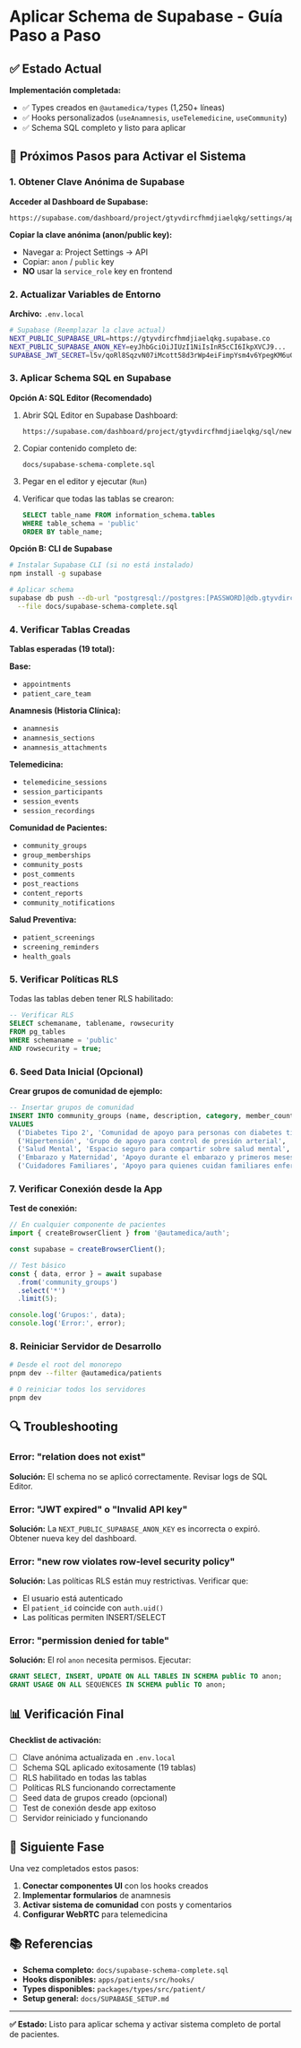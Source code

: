 # Aplicar Schema de Supabase - Guía Paso a Paso

## ✅ Estado Actual

**Implementación completada:**
- ✅ Types creados en `@autamedica/types` (1,250+ líneas)
- ✅ Hooks personalizados (`useAnamnesis`, `useTelemedicine`, `useCommunity`)
- ✅ Schema SQL completo y listo para aplicar

## 🎯 Próximos Pasos para Activar el Sistema

### 1. Obtener Clave Anónima de Supabase

**Acceder al Dashboard de Supabase:**
```
https://supabase.com/dashboard/project/gtyvdircfhmdjiaelqkg/settings/api
```

**Copiar la clave anónima (anon/public key):**
- Navegar a: Project Settings → API
- Copiar: `anon` / `public` key
- **NO** usar la `service_role` key en frontend

### 2. Actualizar Variables de Entorno

**Archivo:** `.env.local`

```bash
# Supabase (Reemplazar la clave actual)
NEXT_PUBLIC_SUPABASE_URL=https://gtyvdircfhmdjiaelqkg.supabase.co
NEXT_PUBLIC_SUPABASE_ANON_KEY=eyJhbGciOiJIUzI1NiIsInR5cCI6IkpXVCJ9...  # ← REEMPLAZAR AQUÍ
SUPABASE_JWT_SECRET=l5v/qoRl8SqzvN07iMcott58d3rWp4eiFimpYsm4v6YpegKM6uG3BtQGNMjktD5egtJ1PI92tkCzp2EAkXE7gw==
```

### 3. Aplicar Schema SQL en Supabase

**Opción A: SQL Editor (Recomendado)**

1. Abrir SQL Editor en Supabase Dashboard:
   ```
   https://supabase.com/dashboard/project/gtyvdircfhmdjiaelqkg/sql/new
   ```

2. Copiar contenido completo de:
   ```
   docs/supabase-schema-complete.sql
   ```

3. Pegar en el editor y ejecutar (`Run`)

4. Verificar que todas las tablas se crearon:
   ```sql
   SELECT table_name FROM information_schema.tables
   WHERE table_schema = 'public'
   ORDER BY table_name;
   ```

**Opción B: CLI de Supabase**

```bash
# Instalar Supabase CLI (si no está instalado)
npm install -g supabase

# Aplicar schema
supabase db push --db-url "postgresql://postgres:[PASSWORD]@db.gtyvdircfhmdjiaelqkg.supabase.co:5432/postgres" \
  --file docs/supabase-schema-complete.sql
```

### 4. Verificar Tablas Creadas

**Tablas esperadas (19 total):**

**Base:**
- `appointments`
- `patient_care_team`

**Anamnesis (Historia Clínica):**
- `anamnesis`
- `anamnesis_sections`
- `anamnesis_attachments`

**Telemedicina:**
- `telemedicine_sessions`
- `session_participants`
- `session_events`
- `session_recordings`

**Comunidad de Pacientes:**
- `community_groups`
- `group_memberships`
- `community_posts`
- `post_comments`
- `post_reactions`
- `content_reports`
- `community_notifications`

**Salud Preventiva:**
- `patient_screenings`
- `screening_reminders`
- `health_goals`

### 5. Verificar Políticas RLS

Todas las tablas deben tener RLS habilitado:

```sql
-- Verificar RLS
SELECT schemaname, tablename, rowsecurity
FROM pg_tables
WHERE schemaname = 'public'
AND rowsecurity = true;
```

### 6. Seed Data Inicial (Opcional)

**Crear grupos de comunidad de ejemplo:**

```sql
-- Insertar grupos de comunidad
INSERT INTO community_groups (name, description, category, member_count, privacy_level)
VALUES
  ('Diabetes Tipo 2', 'Comunidad de apoyo para personas con diabetes tipo 2', 'chronic_conditions', 0, 'public'),
  ('Hipertensión', 'Grupo de apoyo para control de presión arterial', 'chronic_conditions', 0, 'public'),
  ('Salud Mental', 'Espacio seguro para compartir sobre salud mental', 'mental_health', 0, 'public'),
  ('Embarazo y Maternidad', 'Apoyo durante el embarazo y primeros meses', 'pregnancy', 0, 'public'),
  ('Cuidadores Familiares', 'Apoyo para quienes cuidan familiares enfermos', 'caregivers', 0, 'public');
```

### 7. Verificar Conexión desde la App

**Test de conexión:**

```typescript
// En cualquier componente de pacientes
import { createBrowserClient } from '@autamedica/auth';

const supabase = createBrowserClient();

// Test básico
const { data, error } = await supabase
  .from('community_groups')
  .select('*')
  .limit(5);

console.log('Grupos:', data);
console.log('Error:', error);
```

### 8. Reiniciar Servidor de Desarrollo

```bash
# Desde el root del monorepo
pnpm dev --filter @autamedica/patients

# O reiniciar todos los servidores
pnpm dev
```

## 🔍 Troubleshooting

### Error: "relation does not exist"
**Solución:** El schema no se aplicó correctamente. Revisar logs de SQL Editor.

### Error: "JWT expired" o "Invalid API key"
**Solución:** La `NEXT_PUBLIC_SUPABASE_ANON_KEY` es incorrecta o expiró. Obtener nueva key del dashboard.

### Error: "new row violates row-level security policy"
**Solución:** Las políticas RLS están muy restrictivas. Verificar que:
- El usuario está autenticado
- El `patient_id` coincide con `auth.uid()`
- Las políticas permiten INSERT/SELECT

### Error: "permission denied for table"
**Solución:** El rol `anon` necesita permisos. Ejecutar:

```sql
GRANT SELECT, INSERT, UPDATE ON ALL TABLES IN SCHEMA public TO anon;
GRANT USAGE ON ALL SEQUENCES IN SCHEMA public TO anon;
```

## 📊 Verificación Final

**Checklist de activación:**

- [ ] Clave anónima actualizada en `.env.local`
- [ ] Schema SQL aplicado exitosamente (19 tablas)
- [ ] RLS habilitado en todas las tablas
- [ ] Políticas RLS funcionando correctamente
- [ ] Seed data de grupos creado (opcional)
- [ ] Test de conexión desde app exitoso
- [ ] Servidor reiniciado y funcionando

## 🚀 Siguiente Fase

Una vez completados estos pasos:

1. **Conectar componentes UI** con los hooks creados
2. **Implementar formularios** de anamnesis
3. **Activar sistema de comunidad** con posts y comentarios
4. **Configurar WebRTC** para telemedicina

## 📚 Referencias

- **Schema completo:** `docs/supabase-schema-complete.sql`
- **Hooks disponibles:** `apps/patients/src/hooks/`
- **Types disponibles:** `packages/types/src/patient/`
- **Setup general:** `docs/SUPABASE_SETUP.md`

---

**✅ Estado:** Listo para aplicar schema y activar sistema completo de portal de pacientes.
